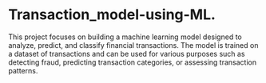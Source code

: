# Transaction_model-using-ML.
This project focuses on building a machine learning model designed to analyze, predict, and classify financial transactions. The model is trained on a dataset of transactions and can be used for various purposes such as detecting fraud, predicting transaction categories, or assessing transaction patterns.
